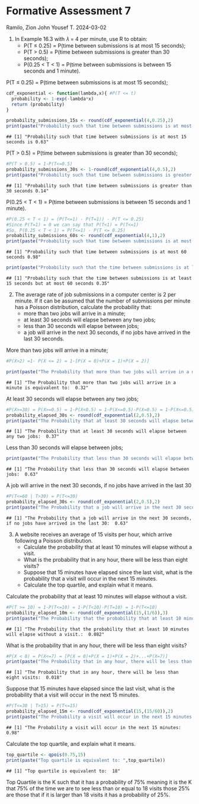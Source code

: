 Formative Assessment 7
================
Ramilo, Zion John Yousef T.
2024-03-02

1.  In Example 16.3 with 𝜆 = 4 per minute, use R to obtain:
    - P(T ≤ 0.25) = P(time between submissions is at most 15 seconds);
    - P(T \> 0.5) = P(time between submissions is greater than 30
      seconds);
    - P(0.25 \< T \< 1) = P(time between submissions is between 15
      seconds and 1 minute).

P(T ≤ 0.25) = P(time between submissions is at most 15 seconds);

``` r
cdf_exponential <- function(lambda,x){ #P(T <= t)
  probability <- 1-exp(-lambda*x)
  return (probability)
}

probability_submissions_15s <- round(cdf_exponential(4,0.25),2)
print(paste("Probability such that time between submissions is at most 15 seconds is",probability_submissions_15s))
```

    ## [1] "Probability such that time between submissions is at most 15 seconds is 0.63"

P(T \> 0.5) = P(time between submissions is greater than 30 seconds);

``` r
#P(T > 0.5) = 1-P(T<=0.5)
probability_submissions_30s <- 1-round(cdf_exponential(4,0.5),2)
print(paste("Probability such that time between submissions is greater than 30 seconds",probability_submissions_30s))
```

    ## [1] "Probability such that time between submissions is greater than 30 seconds 0.14"

P(0.25 \< T \< 1) = P(time between submissions is between 15 seconds and
1 minute).

``` r
#P(0.25 < T < 1) = (P(T<=1) - P(T=1)) - P(T <= 0.25)
#Since P(T=1) = 0 we can say that P(T<1) = P(T<=1)
#So, P(0.25 < T < 1) = P(T<=1) - P(T <= 0.25)
probability_submissions_60s <- round(cdf_exponential(4,1),2)
print(paste("Probability such that time between submissions is at most 60 seconds",probability_submissions_60s))
```

    ## [1] "Probability such that time between submissions is at most 60 seconds 0.98"

``` r
print(paste("Probability such that the time between submissions is at least 15 seconds but at most 60 seconds",probability_submissions_60s-probability_submissions_15s))
```

    ## [1] "Probability such that the time between submissions is at least 15 seconds but at most 60 seconds 0.35"

2.  The average rate of job submissions in a computer center is 2 per
    minute. If it can be assumed that the number of submissions per
    minute has a Poisson distribution, calculate the probability that:
    - more than two jobs will arrive in a minute;
    - at least 30 seconds will elapse between any two jobs;
    - less than 30 seconds will elapse between jobs;
    - a job will arrive in the next 30 seconds, if no jobs have arrived
      in the last 30 seconds.

More than two jobs will arrive in a minute;

``` r
#P(X>2) =1- P(X <= 2) = 1-[P(X = 0)+P(X = 1)+P(X = 2)]

print(paste("The Probability that more than two jobs will arrive in a minute is equivalent to: ",round(1-sum(dpois(0:2,2)),2)))
```

    ## [1] "The Probability that more than two jobs will arrive in a minute is equivalent to:  0.32"

At least 30 seconds will elapse between any two jobs;

``` r
#P(X>=30) = P(X>=0.5) = 1-P(X<0.5) = 1-P(X<=0.5)-P(X=0.5) = 1-P(X<=0.5)
probability_elapsed_30s <- round(cdf_exponential(2,0.5),2)
print(paste("The Probability that at least 30 seconds will elapse between any two jobs: ",1-probability_elapsed_30s))
```

    ## [1] "The Probability that at least 30 seconds will elapse between any two jobs:  0.37"

Less than 30 seconds will elapse between jobs;

``` r
print(paste("The Probability that less than 30 seconds will elapse between jobs: ",probability_elapsed_30s))
```

    ## [1] "The Probability that less than 30 seconds will elapse between jobs:  0.63"

A job will arrive in the next 30 seconds, if no jobs have arrived in the
last 30

``` r
#P(T<=60 | T>30) = P(T<=30)
probability_elapsed_30s <- round(cdf_exponential(2,0.5),2)
print(paste("The Probability that a job will arrive in the next 30 seconds, if no jobs have arrived in the last 30: ",probability_elapsed_30s))
```

    ## [1] "The Probability that a job will arrive in the next 30 seconds, if no jobs have arrived in the last 30:  0.63"

3.  A website receives an average of 15 visits per hour, which arrive
    following a Poisson distribution.
    - Calculate the probability that at least 10 minutes will elapse
      without a visit.
    - What is the probability that in any hour, there will be less than
      eight visits?
    - Suppose that 15 minutes have elapsed since the last visit, what is
      the probability that a visit will occur in the next 15 minutes.
    - Calculate the top quartile, and explain what it means.

Calculate the probability that at least 10 minutes will elapse without a
visit.

``` r
#P(T >= 10) = 1-P(T<=10) = 1-P(T<10)-P(T=10) = 1-P(T<=10)
probability_elapsed_10m <- round(cdf_exponential(15,(1/6)),3)
print(paste("The Probability that the probability that at least 10 minutes will elapse without a visit.: ",1-probability_elapsed_10m))
```

    ## [1] "The Probability that the probability that at least 10 minutes will elapse without a visit.:  0.082"

What is the probability that in any hour, there will be less than eight
visits?

``` r
#P(X < 8) = P(X<=7) = [P(X = 0)+P(X = 1)+P(X = 2)+...+P(X=7)]
print(paste("The Probability that in any hour, there will be less than eight visits: ",round(sum(dpois(0:7,15)),3)))
```

    ## [1] "The Probability that in any hour, there will be less than eight visits:  0.018"

Suppose that 15 minutes have elapsed since the last visit, what is the
probability that a visit will occur in the next 15 minutes.

``` r
#P(T<=30 | T>15) = P(T<=15)
probability_elapsed_15m <- round(cdf_exponential(15,(15/60)),2)
print(paste("The Probability a visit will occur in the next 15 minutes: ",probability_elapsed_15m))
```

    ## [1] "The Probability a visit will occur in the next 15 minutes:  0.98"

Calculate the top quartile, and explain what it means.

``` r
top_quartile <- qpois(0.75,15)
print(paste("Top quartile is equivalent to: ",top_quartile))
```

    ## [1] "Top quartile is equivalent to:  18"

Top Quartile is the K such that it has a probability of 75% meaning it
is the K that 75% of the time we are to see less than or equal to 18
visits those 25% are those that if it is larger than 18 visits it has a
probability of 25%.
